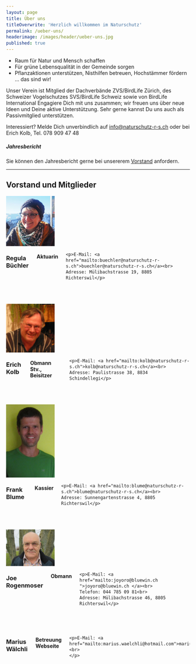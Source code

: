 ```yaml
---
layout: page
title: Über uns
titleOverwrite: 'Herzlich willkommen im Naturschutz'
permalink: /ueber-uns/
headerimage: /images/header/ueber-uns.jpg
published: true
---
```


* Raum für Natur und Mensch schaffen
* Für grüne Lebensqualität in der Gemeinde sorgen
* Pflanzaktionen unterstützen, Nisthilfen betreuen, Hochstämmer fördern … das sind wir!  
  
    
Unser Verein ist Mitglied der Dachverbände ZVS/BirdLife Zürich, des Schweizer Vogelschutzes SVS/BirdLife Schweiz sowie von BirdLife International
Engagiere Dich mit uns zusammen; wir freuen uns über neue Ideen und Deine aktive Unterstützung.
Sehr gerne kannst Du uns auch als Passivmitglied unterstützen. 

Interessiert? Melde Dich unverbindlich auf <a href="mailto:info@naturschutz-r-s.ch">info@naturschutz-r-s.ch</a> oder bei 
Erich Kolb, Tel. 078 909 47 48  
  

##### Jahresbericht
Sie können den Jahresbericht gerne bei unsererem <a href="mailto:info@naturschutz-r-s.ch">Vorstand</a> anfordern.

<hr>

## Vorstand und Mitglieder

<div class="row" style="margin-bottom:50px;">
  <div class="large-2 columns">
    <img width="133" src="/images/ueber-uns/NSRS_Regula-2.jpg"/>
  </div>
  <div class="large-10 columns">
    <h3>Regula Büchler</h3>
    <h4>Aktuarin</h4>

    <p>E-Mail: <a href="mailto:buechler@naturschutz-r-s.ch">buechler@naturschutz-r-s.ch</a><br>
    Adresse: Mülibachstrasse 19, 8805 Richterswil</p>
  </div>
</div>

<div class="row" style="margin-bottom:50px;">
  <div class="large-2 columns">
    <img width="133" src="/images/ueber-uns/erich-kolb.jpg"/>
  </div>
  <div class="large-10 columns">
      <h3>Erich Kolb</h3>
      <h4>Obmann Stv., Beisitzer</h4>

    <p>E-Mail: <a href="mailto:kolb@naturschutz-r-s.ch">kolb@naturschutz-r-s.ch</a><br>
    Adresse: Paulistrasse 38, 8834 Schindellegi</p>
  </div>
</div>


<div class="row" style="margin-bottom:50px;">
  <div class="large-2 columns">
    <img width="133" src="/images/ueber-uns/frank_blume.png"/>
  </div>
  <div class="large-10 columns">
      <h3>Frank Blume</h3>
      <h4>Kassier</h4>

    <p>E-Mail: <a href="mailto:blume@naturschutz-r-s.ch">blume@naturschutz-r-s.ch</a><br>
    Adresse: Sunnengartenstrasse 4, 8805 Richterswil</p>
  </div>
</div>


<div class="row" style="margin-bottom:50px;">
  <div class="large-2 columns">
    <img width="133" src="/images/ueber-uns/joe.jpg"/>
  </div>
  <div class="large-10 columns">
      <h3>Joe Rogenmoser</h3>
      <h4>Obmann</h4>

    <p>E-Mail: <a href="mailto:joyoro@bluewin.ch ">joyoro@bluewin.ch </a><br>
    Telefon: 044 785 09 81<br>
    Adresse: Mülibachstrasse 46, 8805 Richterswil</p>
  </div>
</div>


<div class="row" style="margin-bottom:50px;">
  <div class="large-2 columns">
    
  </div>
  <div class="large-10 columns">
      <h3>Marius Wälchli</h3>
      <h4>Betreuung Webseite</h4>
    
    <p>E-Mail: <a href="mailto:marius.waelchli@hotmail.com">marius.waelchli@hotmail.com</a><br>
    </p>
  </div>
</div>


[praesident-email]: mailto:info@naturschutz-r-s.ch
